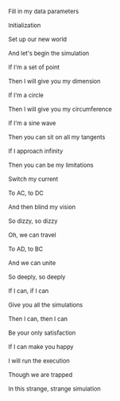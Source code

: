 <sub>Fill in my data parameters</sub>

<sub>Initialization</sub>

<sub>Set up our new world</sub>

<sub>And let's begin the simulation</sub>

<sub>If I'm a set of point</sub>

<sub>Then I will give you my dimension</sub>

<sub>If I'm a circle</sub>

<sub>Then I will give you my circumference</sub>

<sub>If I'm a sine wave</sub>

<sub>Then you can sit on all my tangents</sub>

<sub>If I approach infinity</sub>

<sub>Then you can be my limitations</sub>

<sub>Switch my current</sub>

<sub>To AC, to DC</sub>

<sub>And then blind my vision</sub>

<sub>So dizzy, so dizzy</sub>

<sub>Oh, we can travel</sub>

<sub>To AD, to BC</sub>

<sub>And we can unite</sub>

<sub>So deeply, so deeply</sub>

<sub>If I can, if I can</sub>

<sub>Give you all the simulations</sub>

<sub>Then I can, then I can</sub>

<sub>Be your only satisfaction</sub>

<sub>If I can make you happy</sub>

<sub>I will run the execution</sub>

<sub>Though we are trapped</sub>

<sub>In this strange, strange simulation</sub>
